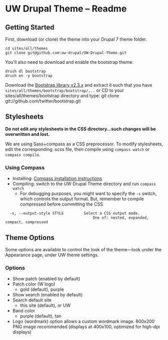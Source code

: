 # UW Drupal Theme – Readme

## Getting Started

First, download (or clone) the theme into your Drupal 7 theme folder.

```
cd sites/all/themes
git clone git@github.com:uw-drupal/UW-Drupal-Theme.git
```

You'll also need to download and enable the bootstrap theme:

```
drush dl bootstrap
drush en -y bootstrap
```

Download the [Bootstrap library v2.3.x](http://twitter.github.com/bootstrap/) and extract it such that you have `sites/all/themes/bootstrap/bootstrap/...` or CD to your sites/all/themes/bootstrap directory and type: git clone git://github.com/twitter/bootstrap.git

## Stylesheets

**Do not edit any stylesheets in the CSS directory…such changes will be overwritten and lost.**

We are using Sass+compass as a CSS preprocessor. To modify stylesheets, edit the corresponding .scss file, then compile using `compass watch` or `compass compile`.

### Using Compass

* Installing: [Compass installation instructions](http://compass-style.org/install/)
* Compiling: switch to the UW Drupal Theme directory and run `compass watch`
  * For debugging purposes, you might want to specify the `-s` switch, which controls the output format. But, remember to compile compressed before committing the CSS.

```
  -s, --output-style STYLE         Select a CSS output mode.
                                       One of: nested, expanded, compact, compressed
```

## Theme Options

Some options are available to control the look of the theme—look under the Appearance page, under UW theme settings.

### Options

* Show patch (enabled by default)
* Patch color (W logo)
	* gold (default), purple
* Show search (enabled by default)
* Search default site
	* this site (default), or UW
* Band color
	* purple (default), tan
* Logo (wordmark) option allows a custom wordmark image. 800x200 PNG image recommended (displays at 400x100, optimized for high-dpi displays)
